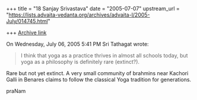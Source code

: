 +++
title = "18 Sanjay Srivastava"
date = "2005-07-07"
upstream_url = "https://lists.advaita-vedanta.org/archives/advaita-l/2005-July/014745.html"

+++
[Archive link](https://lists.advaita-vedanta.org/archives/advaita-l/2005-July/014745.html)

On Wednesday, July 06, 2005 5:41 PM Sri Tathagat wrote:

> I think that yoga as a practice thrives in almost all
> schools today, but yoga as a philosophy is definitely
> rare (extinct?).

Rare but not yet extinct. A very small community of brahmins near Kachori
Galli in Benares claims to follow the classical Yoga tradition for
generations.

praNam


